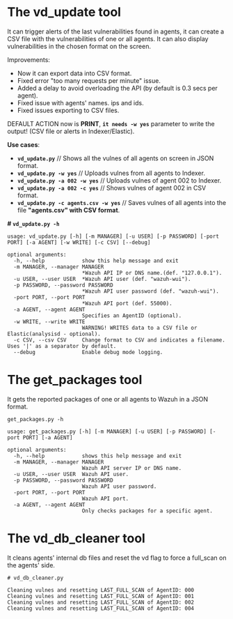 # The vd_update tool

 It can trigger alerts of the last vulnerabilities found in agents, it can create a CSV file with the vulnerabilities of one or all agents. It can also display vulnerabilities in the chosen format on the screen.

Improvements:

 - Now it can export data into CSV format.
 - Fixed error "too many requests per minute" issue.
 - Added a delay to avoid overloading the API (by default is 0.3 secs per agent).
 - Fixed issue with agents' names. ips and ids.
 - Fixed issues exporting to CSV files.

DEFAULT ACTION now is **PRINT**, **`it needs -w yes`** parameter to write the output! (CSV file or alerts in Indexer/Elastic).

**Use cases**:
- **`vd_update.py`** // Shows all the vulnes of all agents on screen in JSON format.
- **`vd_update.py -w yes`** // Uploads vulnes from all agents to Indexer.
- **`vd_update.py -a 002 -w yes`** // Uploads vulnes of agent 002 to Indexer.
- **`vd_update.py -a 002 -c yes`** // Shows vulnes of agent 002 in CSV format.
- **`vd_update.py -c agents.csv -w yes`** // Saves vulnes of all agents into the file **"agents.csv" with CSV format**.

**# `vd_update.py -h`**
```
usage: vd_update.py [-h] [-m MANAGER] [-u USER] [-p PASSWORD] [-port PORT] [-a AGENT] [-w WRITE] [-c CSV] [--debug]

optional arguments:
  -h, --help            show this help message and exit
  -m MANAGER, --manager MANAGER
                        *Wazuh API IP or DNS name.(def. "127.0.0.1").
  -u USER, --user USER  *Wazuh API user (def. "wazuh-wui").
  -p PASSWORD, --password PASSWORD
                        *Wazuh API user password (def. "wazuh-wui").
  -port PORT, --port PORT
                        *Wazuh API port (def. 55000).
  -a AGENT, --agent AGENT
                        Specifies an AgentID (optional).
  -w WRITE, --write WRITE
                        WARNING! WRITES data to a CSV file or Elastic(analysisd - optional).
  -c CSV, --csv CSV     Change format to CSV and indicates a filename. Uses '|' as a separator by default.
  --debug               Enable debug mode logging.
```


# The get_packages tool

 It gets the reported packages of one or all agents to Wazuh in a JSON format.

`get_packages.py -h`
```
usage: get_packages.py [-h] [-m MANAGER] [-u USER] [-p PASSWORD] [-port PORT] [-a AGENT]

optional arguments:
  -h, --help            shows this help message and exit
  -m MANAGER, --manager MANAGER
                        Wazuh API server IP or DNS name.
  -u USER, --user USER  Wazuh API user.
  -p PASSWORD, --password PASSWORD
                        Wazuh API user password.
  -port PORT, --port PORT
                        Wazuh API port.
  -a AGENT, --agent AGENT
                        Only checks packages for a specific agent.

```

# The vd_db_cleaner tool

 It cleans agents' internal db files and reset the vd flag to force a full_scan on the agents' side. 
 
 `# vd_db_cleaner.py`
 ```
 Cleaning vulnes and resetting LAST_FULL_SCAN of AgentID: 000
 Cleaning vulnes and resetting LAST_FULL_SCAN of AgentID: 001
 Cleaning vulnes and resetting LAST_FULL_SCAN of AgentID: 002
 Cleaning vulnes and resetting LAST_FULL_SCAN of AgentID: 004
 ```
